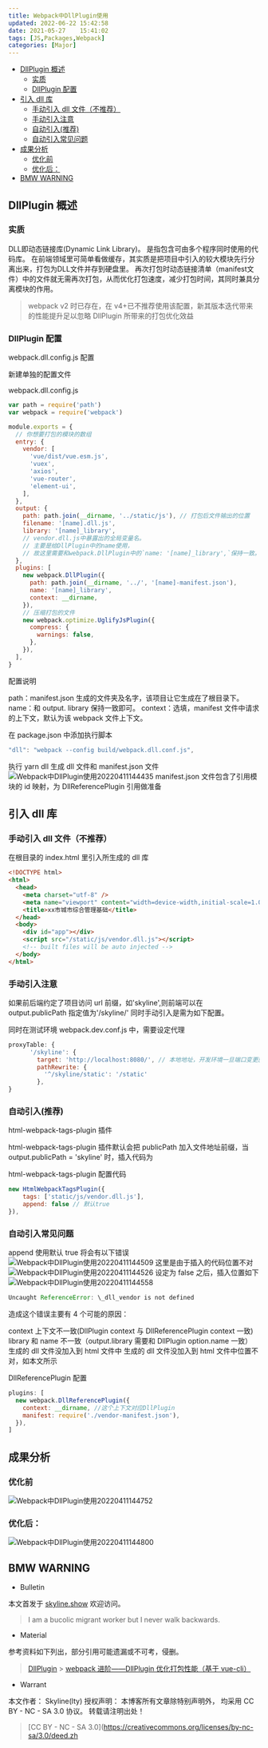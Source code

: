 ```yaml
---
title: Webpack中DllPlugin使用
updated: 2022-06-22	15:42:58
date: 2021-05-27	15:41:02
tags: [JS,Packages,Webpack]
categories: [Major]
---
```

            
            

<!-- @import "[TOC]" {cmd="toc" depthFrom=1 depthTo=6 orderedList=false} -->

<!-- code_chunk_output -->

  - [DllPlugin 概述](#dllplugin-概述)
    - [实质](#实质)
    - [DllPlugin 配置](#dllplugin-配置)
  - [引入 dll 库](#引入-dll-库)
    - [手动引入 dll 文件（不推荐）](#手动引入-dll-文件不推荐)
    - [手动引入注意](#手动引入注意)
    - [自动引入(推荐)](#自动引入推荐)
    - [自动引入常见问题](#自动引入常见问题)
  - [成果分析](#成果分析)
    - [优化前](#优化前)
    - [优化后：](#优化后)
  - [BMW WARNING](#bmw-warning)


<!-- /code_chunk_output -->

## DllPlugin 概述

### 实质
DLL即动态链接库(Dynamic Link Library)。
是指包含可由多个程序同时使用的代码库。
在前端领域里可简单看做缓存，其实质是把项目中引入的较大模块先行分离出来，打包为DLL文件并存到硬盘里。
再次打包时动态链接清单（manifest文件）中的文件就无需再次打包，从而优化打包速度，减少打包时间，其同时兼具分离模块的作用。

> webpack v2 时已存在，在 v4+已不推荐使用该配置，新其版本迭代带来的性能提升足以忽略 DllPlugin 所带来的打包优化效益

### DllPlugin 配置
<!--more-->

webpack.dll.config.js 配置

新建单独的配置文件

webpack.dll.config.js

```js
var path = require('path')
var webpack = require('webpack')

module.exports = {
  // 你想要打包的模块的数组
  entry: {
    vendor: [
      'vue/dist/vue.esm.js',
      'vuex',
      'axios',
      'vue-router',
      'element-ui',
    ],
  },
  output: {
    path: path.join(__dirname, '../static/js'), // 打包后文件输出的位置
    filename: '[name].dll.js',
    library: '[name]_library',
    // vendor.dll.js中暴露出的全局变量名。
    // 主要是给DllPlugin中的name使用，
    // 故这里需要和webpack.DllPlugin中的`name: '[name]_library',`保持一致。
  },
  plugins: [
    new webpack.DllPlugin({
      path: path.join(__dirname, '../', '[name]-manifest.json'),
      name: '[name]_library',
      context: __dirname,
    }),
    // 压缩打包的文件
    new webpack.optimize.UglifyJsPlugin({
      compress: {
        warnings: false,
      },
    }),
  ],
}
```

配置说明

path：manifest.json 生成的文件夹及名字，该项目让它生成在了根目录下。
name：和 output. library 保持一致即可。
context：选填，manifest 文件中请求的上下文，默认为该 webpack 文件上下文。

在 package.json 中添加执行脚本

```js
"dll": "webpack --config build/webpack.dll.conf.js",
```

执行 yarn dll
生成 dll 文件和 manifest.json 文件
![Webpack中DllPlugin使用20220411144435](https://raw.githubusercontent.com/skylinety/blog-pics/master/imgs/Webpack%E4%B8%ADDllPlugin%E4%BD%BF%E7%94%A820220411144435.png)
manifest.json 文件包含了引用模块的 id 映射，为 DllReferencePlugin 引用做准备

## 引入 dll 库

### 手动引入 dll 文件（不推荐）

在根目录的 index.html 里引入所生成的 dll 库

```html
<!DOCTYPE html>
<html>
  <head>
    <meta charset="utf-8" />
    <meta name="viewport" content="width=device-width,initial-scale=1.0" />
    <title>xx市城市综合管理基础</title>
  </head>
  <body>
    <div id="app"></div>
    <script src="/static/js/vendor.dll.js"></script>
    <!-- built files will be auto injected -->
  </body>
</html>
```

### 手动引入注意

如果前后端约定了项目访问 url 前缀，如'skyline',则前端可以在 output.publicPath 指定值为'/skyline/'
同时手动引入是需为如下配置。

同时在测试环境 webpack.dev.conf.js 中，需要设定代理

```js
proxyTable: {
      '/skyline': {
        target: 'http://localhost:8080/', // 本地地址，开发环境一旦端口变更就要更改，非常麻烦
        pathRewrite: {
          '^/skyline/static': '/static'
        },
}
```

### 自动引入(推荐)

html-webpack-tags-plugin 插件

html-webpack-tags-plugin 插件默认会把 publicPath 加入文件地址前缀，当 output.publicPath = 'skyline' 时，插入代码为<script src="/skyline/static/js/vendor.dll.js"></script>

html-webpack-tags-plugin 配置代码

```js
new HtmlWebpackTagsPlugin({
    tags: ['static/js/vendor.dll.js'],
    append: false // 默认true
}),
```

### 自动引入常见问题

append 使用默认 true 将会有以下错误
![Webpack中DllPlugin使用20220411144509](https://raw.githubusercontent.com/skylinety/blog-pics/master/imgs/Webpack%E4%B8%ADDllPlugin%E4%BD%BF%E7%94%A820220411144509.png)
这里是由于插入的代码位置不对
![Webpack中DllPlugin使用20220411144526](https://raw.githubusercontent.com/skylinety/blog-pics/master/imgs/Webpack%E4%B8%ADDllPlugin%E4%BD%BF%E7%94%A820220411144526.png)
设定为 false 之后，插入位置如下
![Webpack中DllPlugin使用20220411144558](https://raw.githubusercontent.com/skylinety/blog-pics/master/imgs/Webpack%E4%B8%ADDllPlugin%E4%BD%BF%E7%94%A820220411144558.png)

```js
Uncaught ReferenceError: \_dll_vendor is not defined
```

造成这个错误主要有 4 个可能的原因：

context 上下文不一致(DllPlugin context 与 DllReferencePlugin context 一致)
library 和 name 不一致（output.library 需要和 DllPlugin option.name 一致）
生成的 dll 文件没加入到 html 文件中
生成的 dll 文件没加入到 html 文件中位置不对，如本文所示

DllReferencePlugin 配置

```js
plugins: [
  new webpack.DllReferencePlugin({
    context: __dirname, //这个上下文对应DllPlugin
    manifest: require('./vendor-manifest.json'),
  }),
]
```

## 成果分析

### 优化前

![Webpack中DllPlugin使用20220411144752](https://raw.githubusercontent.com/skylinety/blog-pics/master/imgs/Webpack%E4%B8%ADDllPlugin%E4%BD%BF%E7%94%A820220411144752.png)

### 优化后：

![Webpack中DllPlugin使用20220411144800](https://raw.githubusercontent.com/skylinety/blog-pics/master/imgs/Webpack%E4%B8%ADDllPlugin%E4%BD%BF%E7%94%A820220411144800.png)

## BMW WARNING

- Bulletin

本文首发于 [skyline.show](http://www.skyline.show)  欢迎访问。

> I am a bucolic migrant worker but I never walk backwards.

- Material

参考资料如下列出，部分引用可能遗漏或不可考，侵删。

> [DllPlugin](https://webpack.js.org/plugins/dll-plugin) > [webpack 进阶——DllPlugin 优化打包性能（基于 vue-cli）](https://juejin.im/entry/598bcbc76fb9a03c5754d211)

- Warrant

本文作者： Skyline(lty)
授权声明： 本博客所有文章除特别声明外， 均采用 CC BY - NC - SA 3.0 协议。 转载请注明出处！

> [CC BY - NC - SA 3.0](https://creativecommons.org/licenses/by-nc-sa/3.0/deed.zh

